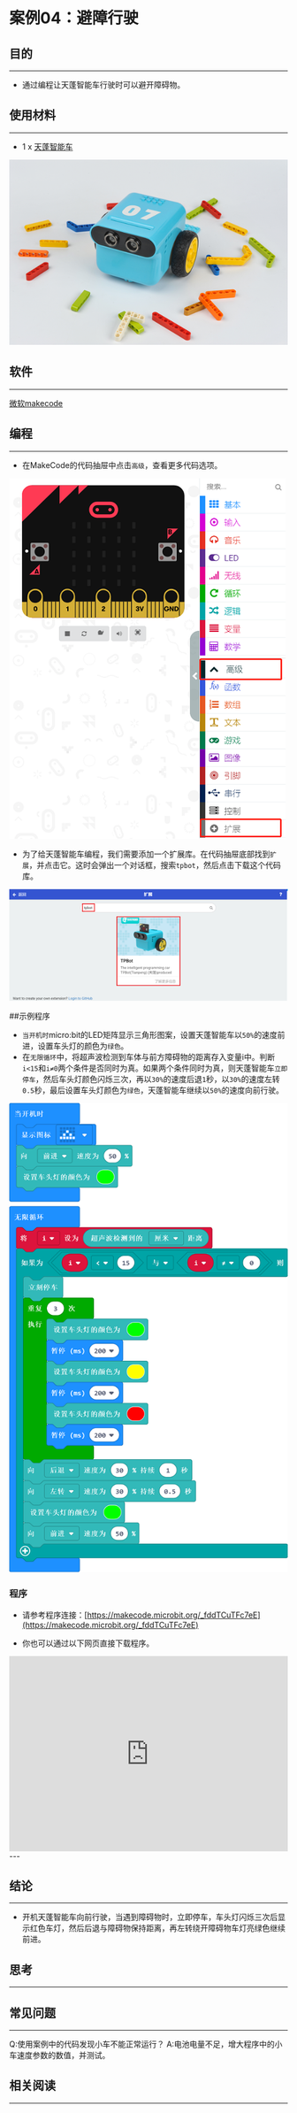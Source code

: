 # 案例04：避障行驶

## 目的
---
- 通过编程让天蓬智能车行驶时可以避开障碍物。

## 使用材料
---

- 1 x [天蓬智能车](https://item.taobao.com/item.htm?spm=a1z10.5-c-s.w4002-18602834185.41.68d15ccfBFHNPy&id=618758535761)



![](./images/TPBot_tianpeng_case_01_01.png)





## 软件
---
[微软makecode](https://makecode.microbit.org/#)


## 编程
---


- 在MakeCode的代码抽屉中点击`高级`，查看更多代码选项。

![](./images/TPBot_tianpeng_case_01_02.png)

- 为了给天蓬智能车编程，我们需要添加一个扩展库。在代码抽屉底部找到`扩展`，并点击它。这时会弹出一个对话框，搜索`tpbot`，然后点击下载这个代码库。

![](./images/TPBot_tianpeng_case_01_03.png)

##示例程序
- `当开机时`micro:bit的LED矩阵显示三角形图案，设置天蓬智能车以`50%`的速度前进，设置车头灯的颜色为`绿色`。
- 在`无限循环`中，将超声波检测到车体与前方障碍物的距离存入变量i中。判断`i<15`和`i≠0`两个条件是否同时为真。如果两个条件同时为真，则天蓬智能车`立即停车`，然后车头灯颜色闪烁三次，再以`30%`的速度后退`1`秒，以`30%`的速度左转`0.5`秒，最后设置车头灯颜色为`绿色`，天蓬智能车继续以`50%`的速度向前行驶。

![](./images/TPBot_tianpeng_case_04_04.png)

### 程序
- 请参考程序连接：[https://makecode.microbit.org/_fddTCuTFc7eE](https://makecode.microbit.org/_fddTCuTFc7eE)

- 你也可以通过以下网页直接下载程序。

<div style="position:relative;height:0;padding-bottom:70%;overflow:hidden;"><iframe style="position:absolute;top:0;left:0;width:100%;height:100%;" src="https://makecode.microbit.org/#pub:_fddTCuTFc7eE" frameborder="0" sandbox="allow-popups allow-forms allow-scripts allow-same-origin"></iframe></div>  
---

## 结论
---

- 开机天蓬智能车向前行驶，当遇到障碍物时，立即停车，车头灯闪烁三次后显示红色车灯，然后后退与障碍物保持距离，再左转绕开障碍物车灯亮绿色继续前进。


## 思考
---


## 常见问题
---
Q:使用案例中的代码发现小车不能正常运行？
A:电池电量不足，增大程序中的小车速度参数的数值，并测试。

## 相关阅读  
---

